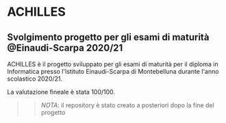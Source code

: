 # ACHILLES
## Svolgimento progetto per gli esami di maturità @Einaudi-Scarpa 2020/21

ACHILLES è il progetto sviluppato per gli esami di maturità per il diploma in Informatica presso l'Istituto Einaudi-Scarpa di Montebelluna durante l'anno scolastico 2020/21.

La valutazione fineale è stata 100/100.

> > *NOTA*: il repository è stato creato a posteriori dopo la fine del progetto
